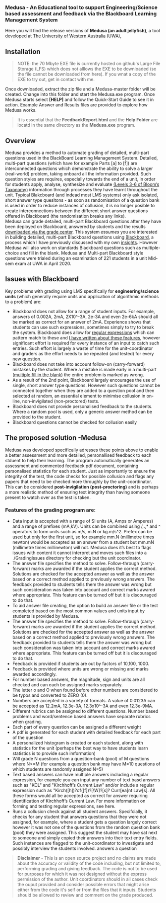 ### Medusa - An Educational tool to support Engineering/Science based assessment and feedback via the Blackboard Learning Management System
Here you will find the release versions of <b>Medusa (an adult jellyfish)</b>, a tool developed at [The University of Western Australia](https://research-repository.uwa.edu.au/en/persons/adrian-keating) (UWA),
## Installation
> NOTE: the 70 Mbyte EXE file is currently hosted on github's Large File Storage (LFS) which does not alllows the EXE to be downloaded (so the file cannot be downloaded from here).  If you wnat a copy of the EXE to try out, get in contact with me.

Once downloaded, extract the zip file and a Medusa-master folder will be created.  Change into this folder and start the Medusa.exe program.  Once Medusa starts select <b>[HELP]</b> and follow the Quick-Start Guide to see it in action.  Example Answer and Results files are provided to explore how Medusa works.  

>It is essential that the <b>FeedbackReport.html</b> and the <b>Help Folder</b> are locatd in the same directory as the <b>Medusa.exe</b> program.  

## Overview
Medusa provides a method to automate grading of detailed, multi-part questions used in the BlackBoard Learning Management System.  Detailed, multi-part questions (which have for example Parts [a] to [f]) are interconnected questions which demonstrate the ability to solve a larger (real-world) problem,
taking onboard all the information provided.  Such question styles are requires, especially towards the end of a unit, in order for
students apply, analyse, synthesize and evaluate [(Levels 3-6 of Bloom’s Taxonomy)](https://learningcenter.unc.edu/tips-and-tools/higher-order-thinking/)
information through processes they have learnt throughout the unit.  Typical Blakcboard (and indead most LMS systems) only ask isolated,
short answer type quesitons - as soon as randomisation of a question bank is used in order to reduce instances of collusion, it is no
longer posible to create interconnections between the different short answer questions offered in Blackboard (the randomisation breaks any links).  
Medusa can grade detailed, multi-part Blackboard questions after they have been deployed on Blackboard, answered by students and the
 results [downloaded via the grade center](https://utlv.screenstepslive.com/s/faculty/m/BlackboardLearn/l/186048-downloading-test-and-survey-results).  This system _assumes_ you are interested in building detailed, multi-part Blackboard questions using
 [Blackboard](https://help.blackboard.com/Learn/Instructor/Tests_Pools_Surveys/Question_Types/Fill_in_Multiple_Blanks_Questions), a process which I have
 previously discussed with my own [insights](https://github.com/HikariBoy/BlackBoard-Multipart-Questions).  However Medusa will also work on standards Blackboard questions such as multiple-choice and fill in the blank. Medusa and Multi-part Blackboard style questions were trialed during an examination of 221 students in a unit Mid-sem exam at UWA in April 2020.   
## Issues with Blackboard
  Key problems with grading using LMS specifically for <b>engineering/science units</b> (which generally require units and application of algorithmic methods to a problem) are:
 * Blackboard does not allow for a range of student inputs.  For example, answers of 0.002A, 2mA, 2X10^-3A, 2e-3A and even 2e-6kA should all be marked as correct for an answer of 2mA.  Experience shows that students can use such expressions, sometimes simply to try to break the system.  Blackboard does allow for [regular expressions](https://www.regular-expressions.info/tutorial.html) which can pattern match to these and [I have written about these features](https://github.com/HikariBoy/BlackBoard-Multipart-Questions), however significant effort is required for every instance of an input to catch such entries.  Such effort is largely a waste of time for the unit-coordinator and graders as the effort needs to be repeated (and tested) for every new question.
* Blackboard does not take into account follow-on (carry-forward) mistakes by the student.  Where a mistake is made early in a multi-part
([multiple fill in the blank](https://help.blackboard.com/Learn/Instructor/Tests_Pools_Surveys/Question_Types/Fill_in_Multiple_Blanks_Questions)) the entire
problem is marked as wrong.
* As a result of the 2nd point, Blackboard largely encourages the use of single, short answer type questions.  However such
questions cannot be connected together when they are added to a question pool and then selected at random, an essential element to minimise collusion
in on-line, non-invigilated (non-proctored) tests.
* Blackboard does not provide personalised feedback to the students.  Where a random pool is used, only a generic answer method can be provided to the student.
* Blackboard questions cannot be checked for collusion easily


## The proposed solution -Medusa
Medusa was developed specifically adresses these points above to enable a better assessment and more detailed, personallised feedback
to each stduent to help their learning.  The program automatically generates an assessment and commented feedback pdf document, containing
personalised statistics for each student.  Just as importantly to ensure the integrity of the test, the code checks for possible collusion and flags
 any papers that need to be checked more throughly by the unit-coordinator.  This can be considered <b>post-invigilation (post-proctoring)</b> and is
 perhaps a more realistic method of ensuring text integrity than having someone present to watch over as the test is taken.  

### Features of the grading program  are:

* Data input is accepted with a range of SI units (A, Amps or Amperes) and a range of prefixes (mA,kV).  Units can be combined using /,.,* and ^ operators to form units such as m/s, m.N or kg.m/s^2.  Prefex can be used but only for the first unit, so for example mm.N  (millimetre times newton) would be accepted as an answer from a student but mm.mN (millimetre times millinewton) will not.  Medusa does it’s best to flags issues with content it cannot interpret and moves such files into a ./GradingIssues directory for checking but the unit coordinator.  
* The answer file specifies the method to solve. Follow-through (carry-forward) marks are awarded if the student applies the correct method. Solutions are checked for the accepted answer as well as the answer based on a correct method applied to previously wrong answers. The feedback provided to students tells them the answer was wrong but such consideration was taken into account and correct marks awared where appropriate. This feature can be turned off but it is discouraged to do that.  
* To aid answer file creating, the option to build an answer file or the test completed based on the most common values and units input by students is provided by Medusa.
* The answer file specifies the method to solve. Follow-through (carry-forward) marks are awarded if the student applies the correct method. Solutions are checked for the accepted answer as well as the answer based on a correct method applied to previously wrong answers. The feedback provided to students tells them the answer was wrong but such consideration was taken into account and correct marks awared where appropriate. This feature can be turned off but it is discouraged to do that.
* Feedback is provided if students are out by factors of 10,100, 1000.  
* Feedback is provided where units are wrong or missing and marks awarded accordingly.  
* For number based answers, the magnitude, sign and units are all checked and can each be assigned marks separately.  
* The letter o and O when found before other numbers are considered to be typos and converted to ZERO (0).  
* Numbers are accepted in a variety of formats. A value of 0.0123A can be accepted as 12.2mA, 12.3e-3A, 12.3x10^-3A and even 12.3e-9MA.  
* Different rubrics can be assigned to different questions. Number based problems and word/sentence based answers have separate rubrics when grading.  
* Each part of every question can be assigned a different weight  
* A pdf is generated for each student with detailed feedback for each part of the question  
* A personalized histogram is created or each student, along with statistics for the unit (perhaps the best way to have students learn statistics is to provide such imformation)  
* Will grade N questions from a question-bank (pool) of M questions where N<=M (for example a question bank may have M=10 questions of which students are randomly assigned N=5)  
* Text based answers can have multiple answers including a regular expression, for example you can input any number of text basd answers such as "KCL" and "Kirchhoff’s Current Law" and/or include a regular expression such as "Kirch([h])?of([f])?[\W]?[s]? Curr[ea]nt Law[s]. All these forms would all be accepted as correct for answer requiring identification of Kirchhoff’s Current Law. For more information on forming and testing regular expressions, see here.  
* Runs a collusion check against all student answers. Specifcially, it checks for any student that answers questions that they were not assigned, for example, where a student gets a question largely correct however it was not one of the questions from the random question bank (pool) they were assigned. This suggest the student may have sat next to someone and simply copied their answers into their text entry fields. Such instances are flagged to the unit-coordinator to investigate and possibly interview the students involved. answers a question  


><b>Disclaimer </b>- This is an open source project and no claims are made about the accuracy or validity of the code including, but not limited to, performing grading and giving feedback. The code is not to be used for purposes for which it was not designed without the express permission of the author. Unit coordinators should in all cases check the ouput provided and consider possible errors that might arise either from the code it's self or from the files that it inputs. Students should be allowed to review and comment on the grade produced.
